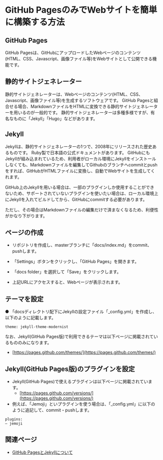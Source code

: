 # GitHub PagesのみでWebサイトを簡単に構築する方法

## GitHub Pages

GitHub Pagesは、GitHubにアップロードしたWebページのコンテンツ(HTML、CSS、Javascript、画像ファイル等)をWebサイトとして公開できる機能です。

## 静的サイトジェネレーター

静的サイトジェネレーターは、Webページのコンテンツ(HTML、CSS、Javascript、画像ファイル等)を生成するソフトウェアです。
GitHub Pagesと組合せる場合、MarkdownファイルをHTMLに変換できる静的サイトジェネレーターを用いるのが一般的です。
静的サイトジェネレーターは多種多様ですが、有名なものに「Jekyll」「Hugo」などがあります。

## Jekyll

Jekyllは、静的サイトジェネレーターの1つで、2008年にリリースされた歴史あるものです。
Ruby製で日本語の公式ドキュメントがあります。
GitHubにもJekyllが組み込まれているため、利用者がローカル環境にJekyllをインストールしなくても、Markdownファイルを編集してGithubのブランチへcommitとpushをすれば、GitHubがHTMLファイルに変換し、自動でWebサイトを生成してくれます。

GitHub上のJekyllを用いる場合は、一部のプラグインしか使用することができないため、サポートされていないプラグインを使いたい場合は、ローカル環境上にJekyllを入れてビルドしてから、GitHubにcommitする必要があります。

ただし、その場合はMarkdownファイルの編集だけで済まなくなるため、利便性がかなり下がります。

## ページの作成

- リポジトリを作成し、masterブランチに「docs/index.md」をcommit、pushします。

- 「Settings」ボタンをクリックし、「GitHub Pages」を開きます。

- 「docs folder」を選択して「Save」をクリックします。

- 上記URLにアクセスすると、Webページが表示されます。


## テーマを設定

● 「docsディレクトリ配下にJekyllの設定ファイル「_config.yml」を作成し、以下のように記載します。

```
theme: jekyll-theme-modernist
```

なお、Jekyll(GitHub Pages版)で利用できるテーマは以下ページに掲載されているもののみになります。

- [https://pages.github.com/themes/](https://pages.github.com/themes/)

## Jekyll(GitHub Pages版)のプラグインを設定

- Jekyll(GitHub Pages)で使えるプラグインは以下ページに掲載されています。
    - [https://pages.github.com/versions/](https://pages.github.com/versions/)
- 例えば、「Jemoji」といプラグインを使う場合は、「_config.yml」に以下のように追記して、commit・pushします。

```
plugins:
– jemoji
```

## 関連ページ



- [GitHub PagesとJekyllについて](https://docs.github.com/ja/pages/setting-up-a-github-pages-site-with-jekyll/about-github-pages-and-jekyll
)


